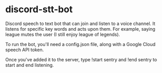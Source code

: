 # discord-stt-bot

Discord speech to text bot that can join and listen to a voice channel. It listens for specific key words and acts upon them. For example, saying league mutes the user (I still enjoy league of legends).

To run the bot, you'll need a config.json file, along with a Google Cloud speech API token.

Once you've added it to the server, type !start sentry and !end sentry to start and end listening.
